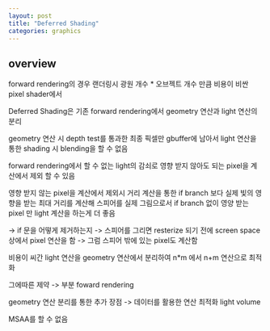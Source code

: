 ```yaml
---
layout: post
title: "Deferred Shading"
categories: graphics
---
```


## overview

forward rendering의 경우 랜더링시 광원 개수 * 오브젝트 개수 만큼 비용이 비싼 pixel shader에서 

Deferred Shading은 기존 forward rendering에서 geometry 연산과 light 연산의 분리

geometry 연산 시 depth test를 통과한 최종 픽셀만 gbuffer에 남아서 light 연산을 통한 shading 시 blending을 할 수 없음
             
forward rendering에서 할 수 없는 light의 감쇠로 영향 받지 않아도 되는 pixel을 계산에서 제외 할 수 있음

영향 받지 않는 pixel을 계산에서 제외시 거리 계산을 통한 if branch 보다 실제 빛의 영향을 받는 최대 거리를 계산해 스피어를 실제 그림으로서 if branch 없이 영양 받는 pixel 만 light 계산을 하는게 더 좋음

-> if 문을 어떻게 제거하는지
-> 스피어를 그리면 resterize 되기 전에 screen space상에서 pixel 연산을 함 
-> 그럼 스피어 밖에 있는 pixel도 계산함


비용이 씨간 light 연산을 geometry 연산에서 분리하여 n*m 에서 n+m 연산으로 최적화

그에따른 제약 -> 부분 foward rendering

geometry 연산 분리를 통한 추가 장점 -> 데이터를 활용한 연산 최적화
light volume

MSAA를 할 수 없음

